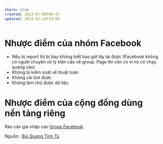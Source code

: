 ```yaml
---
share: true
created: 2023-07-09T09:41
updated: 2024-03-14T19:09
---
```

# Nhược điểm của nhóm Facebook
- Nếu bị report thì bị bay không biết bao giờ lấy lại được (Facebook không có người chuyên xử lý kiện cáo về group. Page thì còn có vì nó có chạy quảng cáo) 
- Không bị kiểm soát về thuật toán
- Không cài bot được
- Không làm chủ được dữ liệu

# Nhược điểm của cộng đồng dùng nền tảng riêng
Rào cản gia nhập cao
[Group Facebook](../../../%F0%9F%93%9CT%C3%A0i%20nguy%C3%AAn/Gi%E1%BA%A3i%20ph%C3%A1p%20k%E1%BB%B9%20thu%E1%BA%ADt/Ph%E1%BA%A7n%20m%E1%BB%81m%20l%C3%A0m%20vi%E1%BB%87c%20nh%C3%B3m%20(groupware)/Ph%E1%BA%A7n%20m%E1%BB%81m%20x%C3%A2y%20d%E1%BB%B1ng%20c%E1%BB%99ng%20%C4%91%E1%BB%93ng/Group%20Facebook.md)

Nguồn:: [Bùi Quang Tinh Tú](../../%CE%9E%20Ngu%E1%BB%93n/Qu%E1%BA%A3n%20l%C3%BD%20d%E1%BB%B1%20%C3%A1n,%20ph%C3%A1t%20tri%E1%BB%83n%20s%E1%BA%A3n%20ph%E1%BA%A9m,%20x%C3%A2y%20d%E1%BB%B1ng%20t%E1%BB%95%20ch%E1%BB%A9c/B%C3%B9i%20Quang%20Tinh%20T%C3%BA.md)
